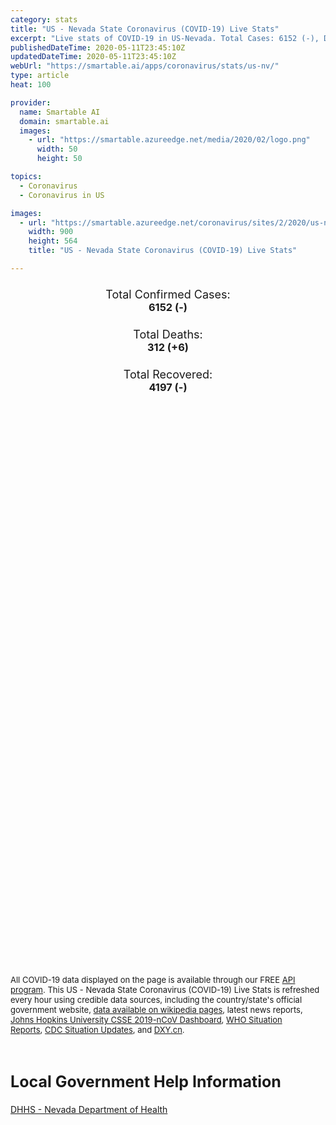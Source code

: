 ```yaml
---
category: stats
title: "US - Nevada State Coronavirus (COVID-19) Live Stats"
excerpt: "Live stats of COVID-19 in US-Nevada. Total Cases: 6152 (-), Deaths: 312 (+6), Recoveries: 4197(-)."
publishedDateTime: 2020-05-11T23:45:10Z
updatedDateTime: 2020-05-11T23:45:10Z
webUrl: "https://smartable.ai/apps/coronavirus/stats/us-nv/"
type: article
heat: 100

provider:
  name: Smartable AI
  domain: smartable.ai
  images:
    - url: "https://smartable.azureedge.net/media/2020/02/logo.png"
      width: 50
      height: 50

topics:
  - Coronavirus
  - Coronavirus in US

images:
  - url: "https://smartable.azureedge.net/coronavirus/sites/2/2020/us-nv.jpg"
    width: 900
    height: 564
    title: "US - Nevada State Coronavirus (COVID-19) Live Stats"

---
```

<div class="total-stats" style="text-align: center;">
    <h3>
	    <div style="font-size: 18px; font-weight: 400;">Total Confirmed Cases:</div>
	    6152 (-)
    </h3>
    <h3>
	    <div style="font-size: 18px; font-weight: 400;">Total Deaths:</div>
	    312 (<span class='red'>+6</span>)
    </h3>
    <h3>
	    <div style="font-size: 18px; font-weight: 400;">Total Recovered:</div>
	    4197 (-)
    </h3>
</div>

<script type="text/javascript" src="https://www.gstatic.com/charts/loader.js"></script>

<div id="time_series_chart" style="width: 100%; height: 400px;"></div>
<script type="text/javascript">
  google.charts.load('current', {'packages':['corechart']});
  google.charts.setOnLoadCallback(drawChart);
  function drawChart() {
    var data = google.visualization.arrayToDataTable([
      ['Date', 'Total Cases', 'Total Deaths', 'Total Recovered'],
      ['1/22/2020', 0, 0, 0],['1/23/2020', 0, 0, 0],['1/24/2020', 0, 0, 0],['1/25/2020', 0, 0, 0],['1/26/2020', 0, 0, 0],['1/27/2020', 0, 0, 0],['1/28/2020', 0, 0, 0],['1/29/2020', 0, 0, 0],['1/30/2020', 0, 0, 0],['1/31/2020', 0, 0, 0],['2/1/2020', 0, 0, 0],['2/2/2020', 0, 0, 0],['2/3/2020', 0, 0, 0],['2/4/2020', 0, 0, 0],['2/5/2020', 0, 0, 0],['2/6/2020', 0, 0, 0],['2/7/2020', 0, 0, 0],['2/8/2020', 0, 0, 0],['2/9/2020', 0, 0, 0],['2/10/2020', 0, 0, 0],['2/11/2020', 0, 0, 0],['2/12/2020', 0, 0, 0],['2/13/2020', 0, 0, 0],['2/14/2020', 0, 0, 0],['2/15/2020', 0, 0, 0],['2/16/2020', 0, 0, 0],['2/17/2020', 0, 0, 0],['2/18/2020', 0, 0, 0],['2/19/2020', 0, 0, 0],['2/20/2020', 0, 0, 0],['2/21/2020', 0, 0, 0],['2/22/2020', 0, 0, 0],['2/23/2020', 0, 0, 0],['2/24/2020', 0, 0, 0],['2/25/2020', 0, 0, 0],['2/26/2020', 0, 0, 0],['2/27/2020', 0, 0, 0],['2/28/2020', 0, 0, 0],['2/29/2020', 0, 0, 0],['3/1/2020', 0, 0, 0],['3/2/2020', 0, 0, 0],['3/3/2020', 0, 0, 0],['3/4/2020', 0, 0, 0],['3/5/2020', 1, 0, 0],['3/6/2020', 2, 0, 0],['3/7/2020', 2, 0, 0],['3/8/2020', 4, 0, 0],['3/9/2020', 4, 0, 0],['3/10/2020', 4, 0, 0],['3/11/2020', 7, 0, 0],['3/12/2020', 10, 0, 0],['3/13/2020', 19, 0, 0],['3/14/2020', 20, 0, 0],['3/15/2020', 25, 0, 0],['3/16/2020', 44, 1, 0],['3/17/2020', 54, 1, 0],['3/18/2020', 83, 1, 0],['3/19/2020', 94, 1, 0],['3/20/2020', 159, 2, 0],['3/21/2020', 155, 2, 0],['3/22/2020', 189, 2, 0],['3/23/2020', 242, 4, 0],['3/24/2020', 283, 6, 0],['3/25/2020', 403, 14, 0],['3/26/2020', 534, 10, 0],['3/27/2020', 619, 10, 0],['3/28/2020', 733, 14, 0],['3/29/2020', 915, 15, 0],['3/30/2020', 1039, 18, 0],['3/31/2020', 1133, 26, 0],['4/1/2020', 1294, 32, 18],['4/2/2020', 1479, 38, 26],['4/3/2020', 1554, 43, 28],['4/4/2020', 1732, 46, 28],['4/5/2020', 1826, 46, 35],['4/6/2020', 1959, 46, 35],['4/7/2020', 2118, 72, 37],['4/8/2020', 2305, 72, 44],['4/9/2020', 2442, 81, 44],['4/10/2020', 2587, 102, 863],['4/11/2020', 2731, 111, 988],['4/12/2020', 2820, 114, 988],['4/13/2020', 3007, 121, 1163],['4/14/2020', 3119, 130, 1243],['4/15/2020', 3186, 131, 1394],['4/16/2020', 3295, 142, 1524],['4/17/2020', 3497, 142, 1657],['4/18/2020', 3616, 151, 1763],['4/19/2020', 3700, 158, 1873],['4/20/2020', 3802, 163, 1951],['4/21/2020', 3909, 163, 2037],['4/22/2020', 4053, 187, 2196],['4/23/2020', 4177, 194, 2312],['4/24/2020', 4403, 200, 2407],['4/25/2020', 4539, 206, 2407],['4/26/2020', 4640, 206, 2407],['4/27/2020', 4717, 219, 2647],['4/28/2020', 4822, 225, 2647],['4/29/2020', 4935, 237, 2905],['4/30/2020', 5054, 243, 2905],['5/1/2020', 5179, 249, 2905],['5/2/2020', 5391, 257, 2905],['5/3/2020', 5474, 262, 2905],['5/4/2020', 5726, 266, 2905],['5/5/2020', 5664, 276, 2905],['5/6/2020', 5743, 286, 4197],['5/7/2020', 5887, 293, 4197],['5/8/2020', 5926, 301, 4197],['5/9/2020', 6081, 306, 4197],['5/10/2020', 6152, 306, 4197],['5/11/2020', 6152, 312, 4197],
    ]);
    var options = {
      curveType: 'none',
      chartArea: {'width': '80%', 'height': '80%'},
      legend: { position: 'top' },
      lineWidth: 5,
      colors: ['#f60109', '#444444', '#81B71F']
    };
    var chart = new google.visualization.LineChart(document.getElementById('time_series_chart'));
    chart.draw(data, options);
  }
</script>

<div id="geo_chart" style="width: 100%; height: 500px;"></div>
<script type="text/javascript">
  google.charts.load('current', {
    'packages':['geochart'],
    'mapsApiKey': 'AIzaSyDk1HhVhLaveyKrUhhHZ5YwzIpEcbdal6U'
  });
  google.charts.setOnLoadCallback(drawRegionsMap);
  function drawRegionsMap() {
    var data = google.visualization.arrayToDataTable([
      ['LATITUDE', 'LONGITUDE', 'DESCRIPTION', 'Total Cases', 'Total Deaths'],
      [39.1511, -119.7474, "Carson", 55, 2],[36.0796, -115.094, "Clark", 4750, 260],[38.9609, -119.7688, "Douglas", 24, 0],[40.7239, -115.479, "Elko", 45, 1],[41.49, -117.5323, "Humboldt", 67, 3],[39.2639, -119.6356, "Lyon", 42, 0],[38.8655, -117.9238, "Nye", 44, 0],[40.5608, -119.6035, "Washoe", 1095, 39],[38.9157, -115.0643, "White Pine", 3, 0],[37.952, -114.4434, "Lincoln", 1, 0],[39.4151, -118.7165, "Churchill", 5, 1],[38.6468, -118.7572, "Mineral", 4, 0],[39.4978, -117.0741, "Lander", 17, 0],
    ]);
    var options = {
      backgroundColor: {fill:'transparent',stroke:'#FFF' ,strokeWidth:0 }, 
      displayMode: 'markers',
      region: 'US-NV', 
      resolution: 'metros',
      colorAxis: {colors: ['#F27D81', '#f60109']},
      sizeAxis: {minSize:3,  maxSize:12},
    };
    var chart = new google.visualization.GeoChart(document.getElementById('geo_chart'));
    chart.draw(data, options);
  };
</script>

<div id="geo_table"></div>
<script type="text/javascript">
  google.charts.load('current', {'packages':['table']});
  google.charts.setOnLoadCallback(drawTable);
  function drawTable() {
    var data = new google.visualization.DataTable();
    data.addColumn('string', 'Location');
    data.addColumn('number', 'Total Cases');
    data.addColumn('number', 'New Cases');
    data.addColumn('number', 'Active Cases');
    data.addColumn('number', 'Total Deaths');
    data.addColumn('number', 'New Deaths');
    data.addColumn('number', 'Total Recovered');
    data.addRows([
      [{v:"Carson", f:"Carson"}, 55, 0, 53, 2, 0, 0],[{v:"Clark", f:"Clark"}, 4750, 0, 2346, 260, 0, 2144],[{v:"Douglas", f:"Douglas"}, 24, 0, 17, 0, 0, 7],[{v:"Elko", f:"Elko"}, 45, 0, 38, 1, 0, 6],[{v:"Humboldt", f:"Humboldt"}, 67, 0, 59, 3, 0, 5],[{v:"Lyon", f:"Lyon"}, 42, 0, 37, 0, 0, 5],[{v:"Nye", f:"Nye"}, 44, 0, 42, 0, 0, 2],[{v:"Washoe", f:"Washoe"}, 1095, 0, 832, 39, 0, 224],[{v:"White Pine", f:"White Pine"}, 3, 0, 3, 0, 0, 0],[{v:"Lincoln", f:"Lincoln"}, 1, 0, 0, 0, 0, 14],[{v:"Churchill", f:"Churchill"}, 5, 0, 4, 1, 0, 0],[{v:"Mineral", f:"Mineral"}, 4, 0, 4, 0, 0, 0],[{v:"Lander", f:"Lander"}, 17, 0, 17, 0, 0, 0],
    ]);
    data.setProperty(0, 0, 'style', 'min-width:100px');
    var table = new google.visualization.Table(document.getElementById('geo_table'));
    table.draw(data, {allowHtml: true, sortColumn: 2, sortAscending: false, width: '660px', height: '100%'});
  }
</script>

<span style="font-size: 13px">All COVID-19 data displayed on the page is available through our FREE <a href="https://developer.smartable.ai">API program</a>. This US - Nevada State Coronavirus (COVID-19) Live Stats is refreshed every hour using credible data sources, including the country/state's official government website, <a href="https://en.wikipedia.org/wiki/2019%E2%80%9320_coronavirus_pandemic" target="_blank">data available on wikipedia pages</a>, latest news reports, <a href="https://systems.jhu.edu/research/public-health/ncov/" target="_blank">Johns Hopkins University CSSE 2019-nCoV Dashboard</a>, <a href="https://www.who.int/emergencies/diseases/novel-coronavirus-2019/situation-reports" target="_blank">WHO Situation Reports</a>, <a href="https://www.cdc.gov/coronavirus/2019-ncov/index.html" target="_blank">CDC Situation Updates</a>, and <a href="https://ncov.dxy.cn/ncovh5/view/pneumonia" target="_blank">DXY.cn</a>.</span>

<h2 id="news" class="center" style="margin-top: 60px; font-size: 25px;">Local Government Help Information</h2>
<div class="info center">
<a href="http://dpbh.nv.gov/Programs/OPHIE/dta/Hot_Topics/Coronavirus/" target="_blank">DHHS - Nevada Department of Health</a>
</div>


